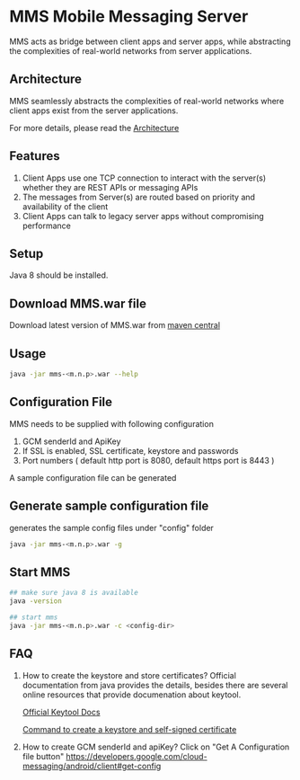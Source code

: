 # MMS Mobile Messaging Server

MMS acts as bridge between client apps and server apps, while abstracting the complexities of real-world networks from server applications.

## Architecture

MMS seamlessly abstracts the complexities of real-world networks where client apps exist from the server applications.

For more details, please read the [Architecture](Architecture.md)

## Features

1. Client Apps use one TCP connection to interact with the server(s) whether they are REST APIs or messaging APIs
2. The messages from Server(s) are routed based on priority and availability of the client
3. Client Apps can talk to legacy server apps without compromising performance

## Setup

Java 8 should be installed.

## Download MMS.war file

Download latest version of MMS.war from [maven central](http://search.maven.org/#search%7Cgav%7C1%7Cg%3A%22com.github.antennaesdk.server%22%20AND%20a%3A%22mms%22)

## Usage
```bash
java -jar mms-<m.n.p>.war --help
```

## Configuration File

MMS needs to be supplied with following configuration

1. GCM senderId and ApiKey
2. If SSL is enabled, SSL certificate, keystore and passwords
3. Port numbers ( default http port is 8080, default https port is 8443 )

A sample configuration file can be generated 
## Generate sample configuration file

generates the sample config files under "config" folder
```bash
java -jar mms-<m.n.p>.war -g
```

## Start MMS
```bash
## make sure java 8 is available
java -version

## start mms
java -jar mms-<m.n.p>.war -c <config-dir>
```


## FAQ

1. How to create the keystore and store certificates?
   Official documentation from java provides the details, besides there are several online resources that provide documenation about keytool.

   [Official Keytool Docs](http://docs.oracle.com/javase/6/docs/technotes/tools/solaris/keytool.html)
   
   [Command to create a keystore and self-signed certificate](KEYGEN.md)  

2. How to create GCM senderId and apiKey?
   Click on "Get A Configuration file button"
   https://developers.google.com/cloud-messaging/android/client#get-config
